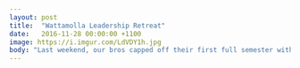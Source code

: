 ```yaml
---
layout: post
title:  "Wattamolla Leadership Retreat"
date:   2016-11-28 00:00:00 +1100
image: https://i.imgur.com/LdVDY1h.jpg
body: "Last weekend, our bros capped off their first full semester with a leadership retreat to Wattamolla. Shout out to Gideon Michel, a.k.a. 'Gid The Yid', for stepping up to head the Sausage Sizzle Committee."
---
```

